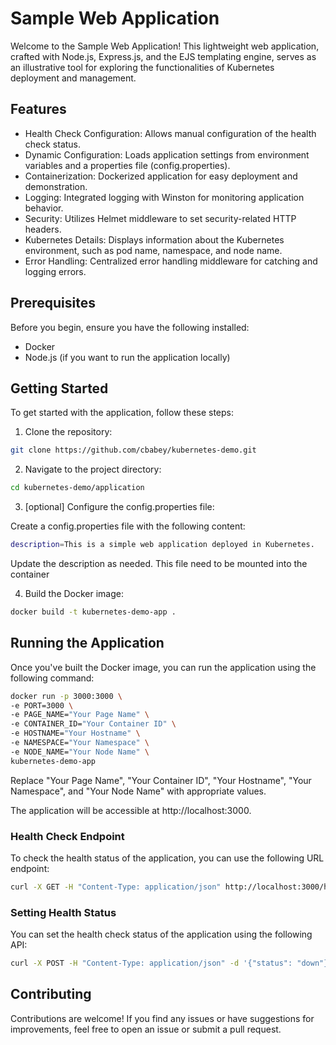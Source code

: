 # Sample Web Application
Welcome to the Sample Web Application! This lightweight web application, crafted with Node.js, Express.js, and the EJS templating engine, serves as an illustrative tool for exploring the functionalities of Kubernetes deployment and management.

## Features
- Health Check Configuration: Allows manual configuration of the health check status.
- Dynamic Configuration: Loads application settings from environment variables and a properties file (config.properties).
- Containerization: Dockerized application for easy deployment and demonstration.
- Logging: Integrated logging with Winston for monitoring application behavior.
- Security: Utilizes Helmet middleware to set security-related HTTP headers.
- Kubernetes Details: Displays information about the Kubernetes environment, such as pod name, namespace, and node name.
- Error Handling: Centralized error handling middleware for catching and logging errors.

## Prerequisites

Before you begin, ensure you have the following installed:

- Docker
- Node.js (if you want to run the application locally)


## Getting Started

To get started with the application, follow these steps:

1. Clone the repository:

```sh
git clone https://github.com/cbabey/kubernetes-demo.git
```
2. Navigate to the project directory:

```sh
cd kubernetes-demo/application
```
3. [optional] Configure the config.properties file:

Create a config.properties file with the following content:

```sh
description=This is a simple web application deployed in Kubernetes.
```
Update the description as needed. This file need to be mounted into the container

4. Build the Docker image:

```sh
docker build -t kubernetes-demo-app .
```
## Running the Application

Once you've built the Docker image, you can run the application using the following command:

```sh
docker run -p 3000:3000 \
-e PORT=3000 \
-e PAGE_NAME="Your Page Name" \
-e CONTAINER_ID="Your Container ID" \
-e HOSTNAME="Your Hostname" \
-e NAMESPACE="Your Namespace" \
-e NODE_NAME="Your Node Name" \
kubernetes-demo-app
```
Replace "Your Page Name", "Your Container ID", "Your Hostname", "Your Namespace", and "Your Node Name" with appropriate values.

The application will be accessible at http://localhost:3000.

### Health Check Endpoint
To check the health status of the application, you can use the following URL endpoint:
```sh
curl -X GET -H "Content-Type: application/json" http://localhost:3000/health

```
### Setting Health Status
You can set the health check status of the application using the following API:

```sh
curl -X POST -H "Content-Type: application/json" -d '{"status": "down"}' http://localhost:3000/set-health

```
## Contributing
Contributions are welcome! If you find any issues or have suggestions for improvements, feel free to open an issue or submit a pull request.